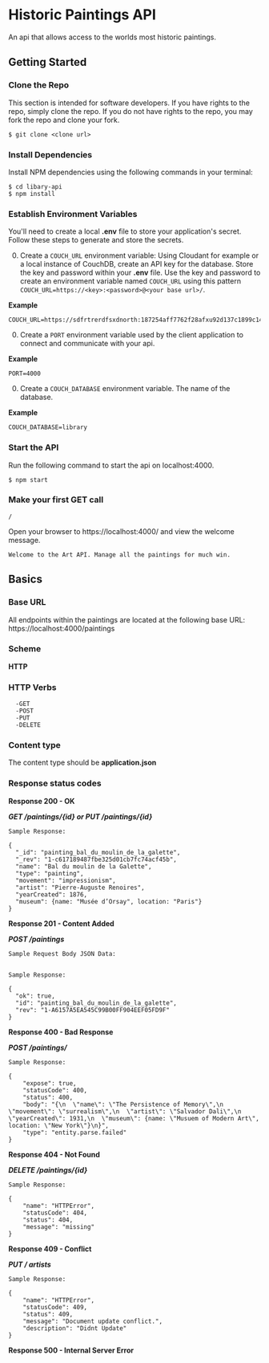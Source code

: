 # Historic Paintings API

An api that allows access to the worlds most historic paintings.

## Getting Started


### Clone the Repo

This section is intended for software developers.  If you have rights to the repo, simply clone the repo.  If you do not have rights to the repo, you may fork the repo and clone your fork.  

```
$ git clone <clone url>
```

### Install Dependencies

Install NPM dependencies using the following commands in your terminal:

```
$ cd libary-api
$ npm install
```

### Establish Environment Variables

You'll need to create a local **.env** file to store your application's secret.  Follow these steps to generate and store the secrets.

0. Create a `COUCH_URL` environment variable:  Using Cloudant for example or a local instance of CouchDB, create an API key for the database.  Store the key and password within your **.env** file.  Use the key and password to create an environment variable named `COUCH_URL` using this pattern `COUCH_URL=https://<key>:<password>@<your base url>/`.

  **Example**

  ```
  COUCH_URL=https://sdfrtrerdfsxdnorth:187254aff7762f28afxu92d137c1899c14f7c999@jeffjohnson.cloudant.com/
  ```

0.  Create a `PORT` environment variable used by the client application to connect and communicate with your api.

  **Example**

  ```
  PORT=4000
  ```

0. Create a `COUCH_DATABASE` environment variable.  The name of the database.

  **Example**

  ```
  COUCH_DATABASE=library
  ```


### Start the API

Run the following command to start the api on localhost:4000.

```
$ npm start
```

### Make your first GET call

 `/`

Open your browser to https://localhost:4000/ and view the welcome message.

 ``Welcome to the Art API. Manage all the paintings for much win.``


## Basics

### Base URL
All endpoints within the paintings are located at the following base URL:
 https://localhost:4000/paintings


### Scheme
**HTTP**

### HTTP Verbs
 ```
   -GET
   -POST
   -PUT
   -DELETE
   ```

### Content type
 The content type should be **application.json**

### Response status codes

**Response 200 - OK**

***GET /paintings/{id} or
PUT /paintings/{id}***

```
Sample Response:

{
  "_id": "painting_bal_du_moulin_de_la_galette",
  "_rev": "1-c617189487fbe325d01cb7fc74acf45b",
  "name": "Bal du moulin de la Galette",
  "type": "painting",
  "movement": "impressionism",
  "artist": "Pierre-Auguste Renoires",
  "yearCreated": 1876,
  "museum": {name: "Musée d’Orsay", location: "Paris"}
}
```

**Response 201 - Content Added**

***POST /paintings***
```
Sample Request Body JSON Data:


Sample Response:

{
  "ok": true,
  "id": "painting_bal_du_moulin_de_la_galette",
  "rev": "1-A6157A5EA545C99B00FF904EEF05FD9F"
}
```
**Response 400 - Bad Response**

***POST /paintings/***
```
Sample Response:

{
    "expose": true,
    "statusCode": 400,
    "status": 400,
    "body": "{\n  \"name\": \"The Persistence of Memory\",\n  \"movement\": \"surrealism\",\n  \"artist\": \"Salvador Dali\",\n  \"yearCreated\": 1931,\n  \"museum\": {name: \"Musuem of Modern Art\", location: \"New York\"}\n}",
    "type": "entity.parse.failed"
}
```

**Response 404 - Not Found**

***DELETE /paintings/{id}***
```
Sample Response:

{
    "name": "HTTPError",
    "statusCode": 404,
    "status": 404,
    "message": "missing"
}
```


**Response 409 - Conflict**

***PUT / artists***
```
Sample Response:

{
    "name": "HTTPError",
    "statusCode": 409,
    "status": 409,
    "message": "Document update conflict.",
    "description": "Didnt Update"
}

```
**Response 500 - Internal Server Error**
